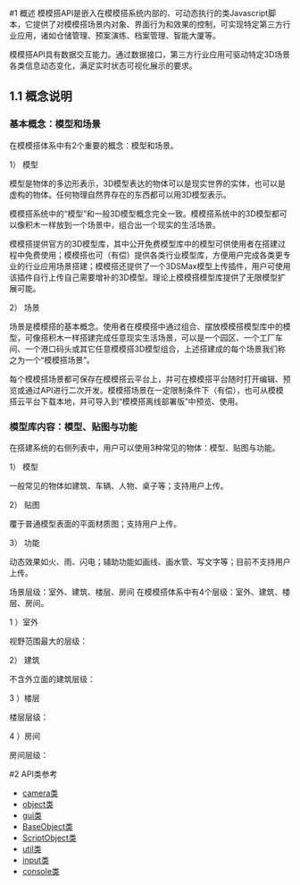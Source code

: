 #1 概述
模模搭API是嵌入在模模搭系统内部的、可动态执行的类Javascript脚本，它提供了对模模搭场景内对象、界面行为和效果的控制，可实现特定第三方行业应用，诸如仓储管理、预案演练、档案管理、智能大厦等。

模模搭API具有数据交互能力。通过数据接口，第三方行业应用可驱动特定3D场景各类信息动态变化，满足实时状态可视化展示的要求。
## 1.1 概念说明
### 基本概念：模型和场景

在模模搭体系中有2个重要的概念：模型和场景。

1） 模型

模型是物体的多边形表示，3D模型表达的物体可以是现实世界的实体，也可以是虚构的物体。任何物理自然界存在的东西都可以用3D模型表示。

模模搭系统中的“模型”和一般3D模型概念完全一致。模模搭系统中的3D模型都可以像积木一样放到一个场景中，组合出一个现实的生活场景。

模模搭提供官方的3D模型库，其中公开免费模型库中的模型可供使用者在搭建过程中免费使用；模模搭也可（有偿）提供各类行业模型库，方便用户完成各类更专业的行业应用场景搭建；模模搭还提供了一个3DSMax模型上传插件，用户可使用该插件自行上传自己需要增补的3D模型。理论上模模搭模型库提供了无限模型扩展可能。

2） 场景

场景是模模搭的基本概念。使用者在模模搭中通过组合、摆放模模搭模型库中的模型，可像搭积木一样搭建完成任意现实生活场景，可以是一个园区、一个工厂车间、一个港口码头或其它任意模模搭3D模型组合，上述搭建成的每个场景我们称之为一个“模模搭场景”。

每个模模搭场景都可保存在模模搭云平台上，并可在模模搭平台随时打开编辑、预览或通过API进行二次开发。模模搭场景在一定限制条件下（有偿），也可从模模搭云平台下载本地，并可导入到“模模搭离线部署版”中预览、使用。
### 模型库内容：模型、贴图与功能

在搭建系统的右侧列表中，用户可以使用3种常见的物体：模型、贴图与功能。

1） 模型

一般常见的物体如建筑、车辆、人物、桌子等；支持用户上传。

2） 贴图

覆于普通模型表面的平面材质图；支持用户上传。

3） 功能

动态效果如火、雨、闪电；辅助功能如画线、画水管、写文字等；目前不支持用户上传。

场景层级：室外、建筑、楼层、房间
在模模搭体系中有4个层级：室外、建筑、楼层、房间。

1 ）室外

视野范围最大的层级：



2） 建筑

不含外立面的建筑层级：



3 ）楼层

楼层层级：



4 ）房间

房间层级：


#2 API类参考

* [camera类](Content/camera.md)
* [object类](Content/object.md)
* [gui类](Content/gui.md)
* [BaseObject类](Content/BaseObject.md)
* [ScriptObject类](Content/ScriptObject.md)
* [util类](Content/util.md)
* [input类](Content/input.md)
* [console类](Content/console.md)

